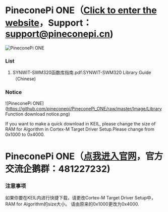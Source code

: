 # PineconePi ONE（[Click to enter the website](http://www.pineconepi.cn)，Support：support@pineconepi.cn)
![PineconePi ONE](https://github.com/pineconepi/PineconePi_ONE/raw/master/Image/PineconePiONE.png)


###  **List** 

1. SYNWIT-SWM320函数库指南.pdf:SYNWIT-SWM320 Library Guide（Chinese)

###  **Notice** 

![PineconePi ONE](https://github.com/pineconepi/PineconePi_ONE/raw/master/Image/Library Function download notice.png)

If you want to make a quick download in KEIL, please change the size of RAM for Algorithm in Cortex-M Target Driver Setup.Please change from 0x1000 to 0x4000.

# PineconePi ONE（[点我进入官网](http://www.pineconepi.cn)，官方交流企鹅群：481227232)


###  **注意事项** 

如果你要在KEIL内进行快捷下载，请更改Cortex-M Target Driver Setup中，RAM for Algorithm的size大小。
请由原来的0x1000更改为0x4000.